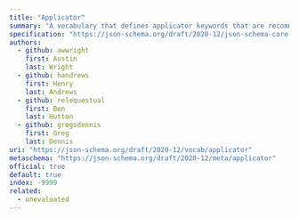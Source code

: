 ```yaml
---
title: "Applicator"
summary: "A vocabulary that defines applicator keywords that are recommended for use as the basis of other vocabularies."
specification: "https://json-schema.org/draft/2020-12/json-schema-core.html#section-10"
authors:
  - github: awwright
    first: Austin
    last: Wright
  - github: handrews
    first: Henry
    last: Andrews
  - github: relequestual
    first: Ben
    last: Hutton
  - github: gregsdennis
    first: Greg
    last: Dennis
uri: "https://json-schema.org/draft/2020-12/vocab/applicator"
metaschema: "https://json-schema.org/draft/2020-12/meta/applicator"
official: true
default: true
index: -9999
related:
  - unevaluated
---
```

